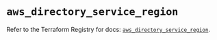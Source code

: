 # `aws_directory_service_region`

Refer to the Terraform Registry for docs: [`aws_directory_service_region`](https://registry.terraform.io/providers/hashicorp/aws/6.3.0/docs/resources/directory_service_region).
